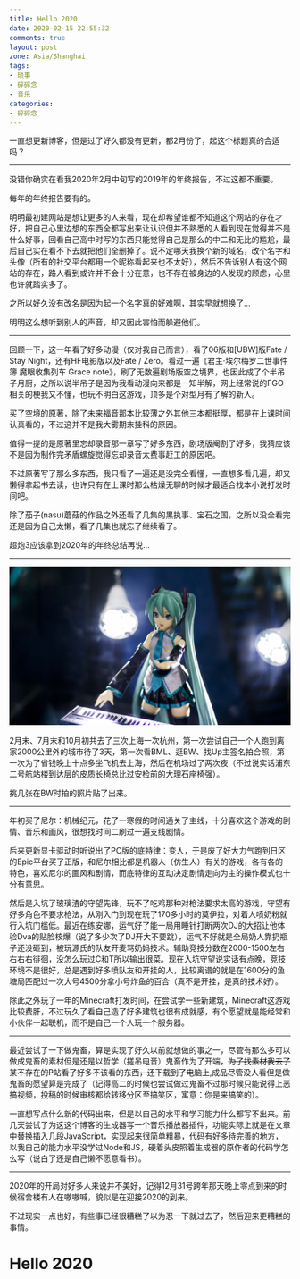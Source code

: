 ```yaml
---
title: Hello 2020
date: 2020-02-15 22:55:32
comments: true
layout: post
zone: Asia/Shanghai
tags:
- 琐事
- 碎碎念
- 音乐
categories:
- 碎碎念
---
```

一直想更新博客，但是过了好久都没有更新，都2月份了，起这个标题真的合适吗？

<!--more-->

<!--aplayer
{
    "audio":
    [{
        "name":"光の旋律",
        "artist":"Kalafina",
        "url":"https://music.starry-s.xyz/music/Hikari_No_Senritsu.mp3",
        "cover":"https://music.starry-s.xyz/music/cover/Kalafina All Time Best 2008-2018 small.jpg"
    },
    {
        "name":"遊園施設",
        "artist":"帆足圭吾",
        "url":"https://music.starry-s.xyz/music/540b_075e_0453_cae9f8037d04c81f84993977b01792ec.m4a",
        "cover":"https://music.starry-s.xyz/music/cover/18710389371705314.jpg"
    },
    {
        "name":"Hibari",
        "artist":"ASCA",
        "url":"https://music.starry-s.xyz/music/Hibari.mp3",
        "cover":"https://music.starry-s.xyz/music/cover/RUST _ Hibari _ Kobo_100p.jpg"
    }]
}
-->

----

没错你确实在看我2020年2月中旬写的2019年的年终报告，不过这都不重要。

每年的年终报告要有的。

明明最初建网站是想让更多的人来看，现在却希望谁都不知道这个网站的存在才好，把自己心里边想的东西全都写出来让认识但并不熟悉的人看到现在觉得并不是什么好事，回看自己高中时写的东西只能觉得自己是那么的中二和无比的尴尬，最后自己实在看不下去就把他们全删掉了。说不定哪天我换个新的域名，改个名字和头像（所有的社交平台都用一个昵称看起来也不太好），然后不告诉别人有这个网站的存在，路人看到或许并不会十分在意，也不存在被身边的人发现的顾虑，心里也许就踏实多了。

之所以好久没有改名是因为起一个名字真的好难啊，其实早就想换了...

明明这么想听到别人的声音，却又因此害怕而躲避他们。

----

回顾一下，这一年看了好多动漫（仅对我自己而言），看了06版和[UBW]版Fate / Stay Night，还有HF电影版以及Fate / Zero。看过一遍《君主·埃尔梅罗二世事件簿 魔眼收集列车 Grace note》，刷了无数遍剧场版空之境界，也因此成了个半吊子月厨，之所以说半吊子是因为我看动漫向来都是一知半解，网上经常说的FGO相关的梗我又不懂，也玩不明白这游戏，顶多是个对型月有了解的新人。

买了空境的原著，除了未来福音那本比较薄之外其他三本都挺厚，都是在上课时间认真看的，~~不过这并不是我大雾期末挂科的原因~~。

值得一提的是原著里忘却录音那一章写了好多东西，剧场版阉割了好多，我猜应该不是因为制作完矛盾螺旋觉得忘却录音太费事赶工的原因吧。

不过原著写了那么多东西，我只看了一遍还是没完全看懂，一直想多看几遍，却又懒得拿起书去读，也许只有在上课时那么枯燥无聊的时候才最适合找本小说打发时间吧。

除了茄子(nasu)蘑菇的作品之外还看了几集的黒执事、宝石之国，之所以没全看完还是因为自己太懒，看了几集也就忘了继续看了。

超炮3应该拿到2020年的年终总结再说...

----

![](images/IMG_4968small.jpg "Bilibili World 初音未来手办")

2月末、7月末和10月初共去了三次上海一次杭州，第一次尝试自己一个人跑到离家2000公里外的城市待了3天，第一次看BML、逛BW、找Up主签名拍合照，第一次为了省钱晚上十点多坐飞机去上海，然后在机场过了两次夜（不过说实话浦东二号航站楼到达层的皮质长椅总比过安检前的大理石座椅强）。

挑几张在BW时拍的照片贴了出来。

----

年初买了尼尔：机械纪元，花了一寒假的时间通关了主线，十分喜欢这个游戏的剧情、音乐和画风，很想找时间二刷过一遍支线剧情。

后来更新显卡驱动时听说出了PC版的底特律：变人，于是废了好大力气跑到日区的Epic平台买了正版，和尼尔相比都是机器人（仿生人）有关的游戏，各有各的特色，喜欢尼尔的画风和剧情，而底特律的互动决定剧情走向为主的操作模式也十分有意思。

然后是入坑了玻璃渣的守望先锋，玩不了吃鸡那种对枪法要求太高的游戏，守望有好多角色不要求枪法，从刚入门到现在玩了170多小时的莫伊拉，对着人喷奶粉就行入坑门槛低。最近在练安娜，运气好了能一局用睡针打断两次DJ的大招让他体验Dva的贴脸核爆（说了多少次了DJ开大不要跳），运气不好就是全局奶人靠扔瓶子还没砸到，被玩源氏的队友开麦骂奶妈技术。辅助竞技分数在2000-1500左右右右右徘徊，没怎么玩过C和T所以输出很菜。现在入坑守望说实话有点晚，竞技环境不是很好，总是遇到好多喷队友和开挂的人，比较离谱的就是在1600分的鱼塘局匹配过一次大号4500分拿小号炸鱼的百合（真不是开挂，是真的技术好）。

除此之外玩了一年的Minecraft打发时间，在尝试学一些新建筑，Minecraft这游戏比较费肝，不过玩久了看自己造了好多建筑也很有成就感，有个愿望就是能经常和小伙伴一起联机，而不是自己一个人玩一个服务器。

----

最近尝试了一下做鬼畜，算是实现了好久以前就想做的事之一，尽管有那么多可以做成鬼畜的素材但是还是以哲学（搓吊电音）鬼畜作为了开端，~~为了找素材我去了某不存在的P站看了好多不该看的东西，还下载到了电脑上~~,成品尽管没人看但是做鬼畜的愿望算是完成了（记得高二的时候也尝试做过鬼畜不过那时候只能说得上恶搞视频，投稿的时候审核都给转移分区至搞笑区，寓意：你是来搞笑的）。

一直想写点什么新的代码出来，但是以自己的水平和学习能力什么都写不出来。前几天尝试了为这这个博客的生成器写一个音乐播放器插件，功能实际上就是在文章中替换插入几段JavaScript，实现起来很简单粗暴，代码有好多待完善的地方，以我自己的能力水平没学过Node和JS，硬着头皮照着生成器的原作者的代码学怎么写（说白了还是自己懒不愿意看书）。

----

2020年的开局对好多人来说并不美好，记得12月31号跨年那天晚上零点到来的时候宿舍楼有人在嗷嗷喊，貌似是在迎接2020的到来。

不过现实一点也好，有些事已经很糟糕了以为忍一下就过去了，然后迎来更糟糕的事情。

# Hello 2020
